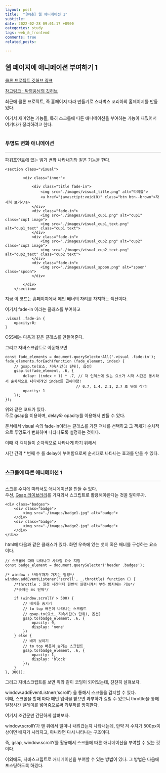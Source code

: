```yaml
---
layout: post
title:  "[Web] 웹 애니메이션 1"
subtitle:  
date: 2022-02-28 09:01:17 +0900
categories: study
tags: web_&_frontend
comments: true
related_posts:

---
```


## 웹 페이지에 애니메이션 부여하기 1<br/>

[클론 프로젝트 깃허브 링크](https://github.com/WookeyKim95/clone_StarbucksKorea)<br/>

[참고링크 : 박영웅님의 깃허브](https://github.com/Parkyoungwoong/starbucks-vanilla-app)

최근에 클론 프로젝트, 즉 홈페이지 따라 만들기로 스타벅스 코리아의 홈페이지를 만들었다.<br/>

여기서 재미있는 기능들, 특히 스크롤에 따른 애니메이션을 부여하는 기능이 재밌어서 여기다가 정리하려고 한다.<br/>
<br/>



### 투명도 변화 애니메이션
---

파워포인트에 있는 밝기 변화 나타내기와 같은 기능을 한다.<br/>


```
<section class="visual">

        <div class="inner">

            <div class="title fade-in">
                <img src="./images/visual_title.png" alt="타이틀">
                <a href="javasctipt:void(0)" class="btn btn--brown">자세히 보기</a>
            </div>
            <div class="fade-in">
                <img src="./images/visual_cup1.png" alt="cup1" class="cup1 image">
                <img src="./images/visual_cup1_text.png" alt="cup1_text" class="cup1 text">
            </div>
            <div class="fade-in">
                <img src="./images/visual_cup2.png" alt="cup2" class="cup2 image">
                <img src="./images/visual_cup2_text.png" alt="cup2_text" class="cup2 text">
            </div>
            <div class="fade-in">
                <img src="./images/visual_spoon.png" alt="spoon" class="spoon">
            </div>

        </div>
    </section>
```

지금 이 코드는 홈페이지에서 메인 배너의 자리를 차지하는 섹션이다.<br/>

여기서 fade-in 이라는 클래스를 부여하고

```
.visual .fade-in {
    opacity:0;
}

```

CSS에는 다음과 같은 클래스를 만들어준다.<br/>

그리고 자바스크립트로 이동해보면

```
const fade_elements = document.querySelectorAll('.visual .fade-in');
fade_elements.forEach(function (fade_element, index) {
    // gsap.to(요소, 지속시간(s 단위), 옵션)
    gsap.to(fade_element, .6, {
        delay: (index + 1) * .7, // 각 인덱스에 있는 요소가 시작 시간은 동시라서 순차적으로 나타내려면 index를 곱해야함!
                                // 0.7, 1.4, 2.1, 2.7 초 뒤에 각각!
        opacity: 1
    });
});
```

위와 같은 코드가 있다.<br/>
주로 gsap을 이용하며, delay와 opacity를 이용해서 만들 수 있다.<br/>

문서에서 visual 속의 fade-in이라는 클래스를 가진 객체를 선택하고
그 객체가 순차적으로 투명도가 변화하며 나타나도록 설정하는 것이다.<br/>

이때 각 객체들이 순차적으로 나타나게 하기 위해서

시간 간격 * 번째 수 를 delay에 부여함으로써 순서대로 나타나는 효과를 만들 수 있다.<br/>
<br/>

### 스크롤에 따른 애니메이션 1
---

스크롤 수치에 따라서도 애니메이션을 만들 수 있다.<br/>
우선, [Gsap 라이브러리](https://cdnjs.com/libraries/gsap)를 가져와서 스크립트로 활용해야한다는 것을 알아두자.

```
<div class="badges">
    <div class="badge">
        <img src="./images/badge1.jpg" alt="badge">
    </div>
    <div class="badge">
        <img src="./images/badge2.jpg" alt="badge">
    </div>
</div>
```

html에 다음과 같은 클래스가 있다. 화면 우측에 있는 뱃지 혹은 배너를 구성하는 요소이다.<br/>


```
// 스크롤에 따라 나타나고 사라질 요소 지정
const badge_element = document.querySelector('header .badges');

/* window : 브라우저가 가지는 명령*/
window.addEventListener('scroll', _.throttle( function () {
    /*throttle : 일정 시간마다 한번씩 실행시켜서 부하 방지하는 기능*/
    /*숫자는 ms 단위*/

    if (window.scrollY > 500) {
        // 배지를 숨기기
        // to top 버튼이 나타나는 스크립트
        // gsap.to(요소, 지속시간(s 단위), 옵션)
        gsap.to(badge_element, .6, {
            opacity: 0,
            display: 'none'
        })
    } else {
        // 배지 보이기
        // to top 버튼이 숨기는 스크립트
        gsap.to(badge_element, .6, {
            opacity: 1,
            display: 'block'
        });
    }
}, 300));
```


그리고 자바스크립트를 보면 위와 같이 코딩이 되어있는데, 찬찬히 살펴보자.

window.addEventListner('scroll') 을 통해서 스크롤을 감지할 수 있다.<br/> 이때, 스크롤을 할때 마다 매번 입력을 받으면 과부하가 걸릴 수 있으니 throttle을 통해 일정시간 딜레이를 넣어줌으로써 과부하를 방지한다.<br/>

여기서 조건문만 간단하게 살펴보자.

window.scrollY가 맨 위에서 얼마나 내려갔는지 나타내는데, 만약 저 수치가 500px이상이면 배지가 사라지고, 아니라면 다시 나타나는 구조이다.

즉, gsap, window.scrollY를 활용해서 스크롤에 따른 애니메이션을 부여할 수 있는 것이다.<br/>


이외에도, 자바스크립트로 애니메이션을 부여할 수 있는 방법이 있다. 그 방법은 다음에 포스팅하도록 하겠다.